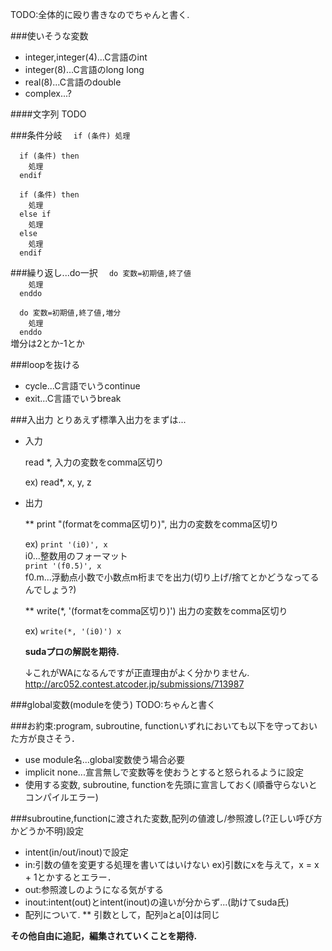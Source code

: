 
TODO:全体的に殴り書きなのでちゃんと書く.

###使いそうな変数
* integer,integer(4)...C言語のint
* integer(8)...C言語のlong long
* real(8)...C言語のdouble
* complex...?

####文字列
TODO

###条件分岐
`  if (条件) 処理`

`  if (条件) then`  
`    処理`  
`  endif`  

`  if (条件) then`  
`    処理`  
`  else if`   
`    処理`  
`  else`   
`    処理`  
`  endif`  

###繰り返し...do一択
`  do 変数=初期値,終了値`  
`    処理`  
`  enddo`  

`  do 変数=初期値,終了値,増分`  
`    処理`  
`  enddo`  
  増分は2とか-1とか  

###loopを抜ける
* cycle...C言語でいうcontinue  
* exit...C言語でいうbreak  

###入出力
とりあえず標準入出力をまずは...  
* 入力

   read *, 入力の変数をcomma区切り

   ex) read*, x, y, z

* 出力

    ** print "(formatをcomma区切り)", 出力の変数をcomma区切り

    ex) `print '(i0)', x`  
        i0...整数用のフォーマット  
        `print '(f0.5)', x`  
        f0.m...浮動点小数で小数点m桁までを出力(切り上げ/捨てとかどうなってるんでしょう?)  

    ** write(*, '(formatをcomma区切り)') 出力の変数をcomma区切り  

    ex) `write(*, '(i0)') x`

    **sudaプロの解説を期待.**

    ↓これがWAになるんですが正直理由がよく分かりません.
    http://arc052.contest.atcoder.jp/submissions/713987

###global変数(moduleを使う)
TODO:ちゃんと書く

###お約束:program, subroutine, functionいずれにおいても以下を守っておいた方が良さそう．
  * use module名...global変数使う場合必要
  * implicit none...宣言無しで変数等を使おうとすると怒られるように設定
  * 使用する変数, subroutine, functionを先頭に宣言しておく(順番守らないとコンパイルエラー)

###subroutine,functionに渡された変数,配列の値渡し/参照渡し(?正しい呼び方かどうか不明)設定
  * intent(in/out/inout)で設定
  * in:引数の値を変更する処理を書いてはいけない
    ex)引数にxを与えて，x = x + 1とかするとエラー．
  * out:参照渡しのようになる気がする
  * inout:intent(out)とintent(inout)の違いが分からず...(助けてsuda氏)
  * 配列について.
    ** 引数として，配列aとa[0]は同じ


**その他自由に追記，編集されていくことを期待.**
